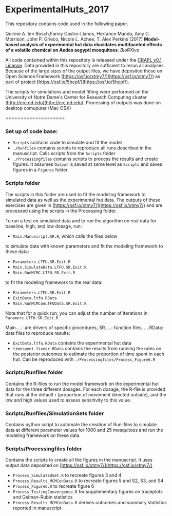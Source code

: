 ExperimentalHuts_2017
====================

This repository contains code used in the following paper.

Quirine A. ten Bosch,Fanny Castro-Llanos, Hortance Manda, Amy C. Morrison, John P. Grieco, Nicole L. Achee, T. Alex Perkins (2017) **Model-based analysis of experimental hut data elucidates multifaceted effects of a volatile chemical on Aedes aegypti mosquitoes**. *BioRXivs* 

All code contained within this repository is released under the [CRAPL v0.1 License](http://matt.might.net/articles/crapl/). Data provided in this repository are sufficient to rerun all analyses. Because of the large sizes of the output files, we have deposited those on Open Science Framework [https://osf.io/xtmy7/](https://osf.io/xtmy7/) as part of project [https://osf.io/5hcpf/](https://osf.io/5hcpf/).

The scripts for simulations and model fitting were performed on the University of Notre Dame's Center for Research Computing cluster [http://crc.nd.edu](http://crc.nd.edu). Processing of outputs was done on desktop comuputer (Mac OSX) 

====================

### Set up of code base: 

* `Scripts` contains code to simulate and fit the model 
* `./Runfiles` contains scripts to reproduce all runs described in the manuscript. Calls scripts from the `Scripts` folder
* `./Processingfiles` contains scripts to process the results and create figures. It assumes `Output` is saved at same level as `Scripts` and saves figures in a `Figures` folder.

### Scripts folder

The scripts in this folder are used to fit the modeling framework to simulated data as well as the experimental hut data. The outputs of these exercises are given in [https://osf.io/xtmy7/](https://osf.io/xtmy7/) and are processed using the scripts in the Processing folder. 

To run a test on simulated data and to run the algorithm on real data for baseline, high, and low dosage, run:

* `Main.Manuscript.SR.R`, which calls the files below

to simulate data with known parameters and fit the modeling framework to these data: 
* `Parameters.LTFU.SR.Exit.R` 
* `Main.SimulateData.LTFU.SR.Exit.R`
* `Main.RunMCMC.LTFU.SR.Exit.R`

to fit the modeling framework to the real data:
* `Parameters.LTFU.SR.Exit.R`
* `ExitData.ltfu.RData`
* `Main.RunMCMConLTFUData.SR.Exit.R`

Note that for a quick run, you can adjust the number of iterations in `Paramers.LTFU.SR.Exit.R` 

Main.....: are drivers of specific procedures, SR.....: function files, ....RData: data files to reproduce results:
* `ExitData.ltfu.RData` contains the experimental hut data
* `timespent.fixedr.RData` contains the results from running the odes on the posterior outcomes to estimate the proportion of time spent in each hut. Can be reproduced with `./Processingfiles/Process_Figure6.R`

### Scripts/Runfiles folder

Contains the R-files to run the model framework on the experimental hut data for the three different dosages. 
For each dosage, the R-file is provided that runs at the default r (proportion of movement directed outside), and the low and high values used to assess sensitivity to this value. 

### Scripts/Runfiles/SimulationSets folder 

Contains python script to automate the creation of Run-files to simulate data at different parameter values for 1000 and 25 mosquitoes and run the modeling framework on these data. 

### Scripts/Processingfiles folder 
Contains the scripts to create all the figures in the manuscript. It uses output data deposited on [https://osf.io/xtmy7/](https://osf.io/xtmy7/)

* `Process_SimulatedSet.R` to recreate figures 3 and 4
* `Process_Results_MCMConData.R` to recreate figures 5 and S2, S3, and S4
* `Process_Figure6.R` to recreate figure  6
* `Process_TestingConvergence.R` for supplementary figures on traceplots and Gelman-Rubin statistics
* `Process_Results_MCMConData.R` derives outcomes and summary statistics reported in manuscript






